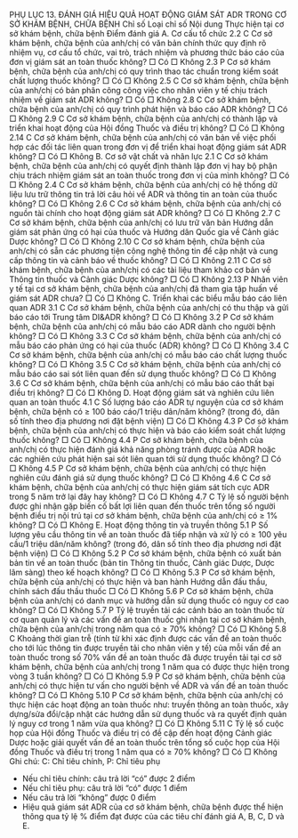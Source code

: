 PHỤ LỤC 13. ĐÁNH GIÁ HIỆU QUẢ HOẠT ĐỘNG GIÁM SÁT ADR TRONG CƠ SỞ KHÁM BỆNH, CHỮA BỆNH
Chỉ số	Loại chỉ số	Nội dung	Thực hiện tại cơ sở khám bệnh, chữa bệnh	Điểm đánh giá
A. Cơ cấu tổ chức
2.2	C	Cơ sở khám bệnh, chữa bệnh của anh/chị có văn bản chính thức quy định rõ nhiệm vụ, cơ cấu tổ chức, vai trò, trách nhiệm và phương thức báo cáo của đơn vị giám sát an toàn thuốc không?	□ Có	□ Không	
2.3	P	Cơ sở khám bệnh, chữa bệnh của anh/chị có quy trình thao tác chuẩn trong kiểm soát chất lượng thuốc không?	□ Có	□ Không	
2.5	C	Cơ sở khám bệnh, chữa bệnh của anh/chị có bản phân công công việc cho nhân viên y tế chịu trách nhiệm về giám sát ADR không?	□ Có	□ Không	
2.8	C	Cơ sở khám bệnh, chữa bệnh của anh/chị có quy trình phát hiện và báo cáo ADR không?	□ Có	□ Không	
2.9	C	Cơ sở khám bệnh, chữa bệnh của anh/chị có thành lập và triển khai hoạt động của Hội đồng Thuốc và điều trị không?	□ Có	□ Không	
2.14	C	Cơ sở khám bệnh, chữa bệnh của anh/chị có văn bản về việc phối hợp các đối tác liên quan trong đơn vị để triển khai hoạt động giám sát ADR không?	□ Có	□ Không	
B. Cơ sở vật chất và nhân lực
2.1	C	Cơ sở khám bệnh, chữa bệnh của anh/chị có quyết định thành lập đơn vị hay bộ phận chịu trách nhiệm giám sát an toàn thuốc trong đơn vị của mình không?	□ Có	□ Không	
2.4	C	Cơ sở khám bệnh, chữa bệnh của anh/chị có hệ thống dữ liệu lưu trữ thông tin trả lời câu hỏi về ADR và thông tin an toàn của thuốc không?	□ Có	□ Không	
2.6	C	Cơ sở khám bệnh, chữa bệnh của anh/chị có nguồn tài chính cho hoạt động giám sát ADR không?	□ Có	□ Không	
2.7	C	Cơ sở khám bệnh, chữa bệnh của anh/chị có lưu trữ văn bản Hướng dẫn giám sát phản ứng có hại của thuốc và Hướng dân Quốc gia về Cảnh giác Dược không?	□ Có	□ Không	
2.10	C	Cơ sở khám bệnh, chữa bệnh của anh/chị có sẵn các phương tiện công nghệ thông tin để cập nhật và cung cấp thông tin và cảnh báo về thuốc không?	□ Có	□ Không	
2.11	C	Cơ sở khám bệnh, chữa bệnh của anh/chị có các tài liệu tham khảo cơ bản về Thông tin thuốc và Cảnh giác Dược không?	□ Có	□ Không	
2.13	P	Nhân viên y tế tại cơ sở khám bệnh, chữa bệnh của anh/chị đã tham gia tập huấn về giám sát ADR chưa?	□ Có	□ Không	
C. Triển khai các biểu mẫu báo cáo liên quan ADR
3.1	C	Cơ sở khám bệnh, chữa bệnh của anh/chị có thu thập và gửi báo cáo tới Trung tâm DI&ADR không?	□ Có	□ Không	
3.2	P	Cơ sở khám bệnh, chữa bệnh của anh/chị có mẫu báo cáo ADR dành cho người bệnh không?	□ Có	□ Không	
3.3	C	Cơ sở khám bệnh, chữa bệnh của anh/chị có mẫu báo cáo phản ứng có hại của thuốc (ADR) không?	□ Có	□ Không	
3.4	C	Cơ sở khám bệnh, chữa bệnh của anh/chị có mẫu báo cáo chất lượng thuốc không?	□ Có	□ Không	
3.5	C	Cơ sở khám bệnh, chữa bệnh của anh/chị có mẫu báo cáo sai sót liên quan đến sử dụng thuốc không?	□ Có	□ Không	
3.6	C	Cơ sở khám bệnh, chữa bệnh của anh/chị có mẫu báo cáo thất bại điều trị không?	□ Có	□ Không	
D. Hoạt động giám sát và nghiên cứu liên quan an toàn thuốc
4.1	C	Số lượng báo cáo ADR tự nguyện của cơ sở khám bệnh, chữa bệnh có ≥ 100 báo cáo/1 triệu dân/năm không? (trong đó, dân số tính theo địa phương nơi đặt bệnh viện)	□ Có	□ Không	
4.3	P	Cơ sở khám bệnh, chữa bệnh của anh/chị có thực hiện và báo cáo kiểm soát chất lượng thuốc không?	□ Có	□ Không	
4.4	P	Cơ sở khám bệnh, chữa bệnh của anh/chị có thực hiện đánh giá khả năng phòng tránh được của ADR hoặc các nghiên cứu phát hiện sai sót liên quan tới sử dụng thuốc không?	□ Có	□ Không	
4.5	P	Cơ sở khám bệnh, chữa bệnh của anh/chị có thực hiện nghiên cứu đánh giá sử dụng thuốc không?	□ Có	□ Không	
4.6	C	Cơ sở khám bệnh, chữa bệnh của anh/chị có thực hiện giám sát tích cực ADR trong 5 năm trở lại đây hay không?	□ Có	□ Không	
4.7	C	Tỷ lệ số người bệnh được ghi nhận gặp biến cố bất lợi liên quan đến thuốc trên tổng số người bệnh điều trị nội trú tại cơ sở khám bệnh, chữa bệnh của anh/chị có ≥ 1% không?	□ Có	□ Không	
E. Hoạt động thông tin và truyền thông
5.1	P	Số lượng yêu cầu thông tin về an toàn thuốc đã tiếp nhận và xử lý có ≥ 100 yêu cầu/1 triệu dân/năm không? (trong đó, dân số tính theo địa phương nơi đặt bệnh viện)	□ Có	□ Không	
5.2	P	Cơ sở khám bệnh, chữa bệnh có xuất bản bản tin về an toàn thuốc (bản tin Thông tin thuốc, Cảnh giác Dược, Dược lâm sàng) theo kế hoạch không?	□ Có	□ Không	
5.3	P	Cơ sở khám bệnh, chữa bệnh của anh/chị có thực hiện và ban hành Hướng dẫn đấu thầu, chính sách đấu thầu thuốc	□ Có	□ Không	
5.6	P	Cơ sở khám bệnh, chữa bệnh của anh/chị có danh mục và hướng dẫn sử dụng thuốc có nguy cơ cao không?	□ Có	□ Không	
5.7	P	Tỷ lệ truyền tải các cảnh báo an toàn thuốc từ cơ quan quản lý và các vấn đề an toàn thuốc ghi nhận tại cơ sở khám bệnh, chữa bệnh của anh/chị trong năm qua có ≥ 70% không?	□ Có	□ Không	
5.8	C	Khoảng thời gian trễ (tính từ khi xác định được các vấn đề an toàn thuốc cho tới lúc thông tin được truyền tải cho nhân viên y tế) của mỗi vấn đề an toàn thuốc trong số 70% vấn đề an toàn thuốc đã được truyền tải tại cơ sở khám bệnh, chữa bệnh của anh/chị trong 1 năm qua có được thực hiện trong vòng 3 tuần không?	□ Có	□ Không	
5.9	P	Cơ sở khám bệnh, chữa bệnh của anh/chị có thực hiện tư vấn cho người bệnh về ADR và vấn đề an toàn thuốc không?	□ Có	□ Không	
5.10	P	Cơ sở khám bệnh, chữa bệnh của anh/chị có thực hiện các hoạt động an toàn thuốc như: truyền thông an toàn thuốc, xây dựng/sửa đổi/cập nhật các hướng dẫn sử dụng thuốc và ra quyết định quản lý nguy cơ trong 1 năm vừa qua không?	□ Có	□ Không	
5.11	C	Tỷ lệ số cuộc họp của Hội đồng Thuốc và điều trị có đề cập đến hoạt động Cảnh giác Dược hoặc giải quyết vấn đề an toàn thuốc trên tổng số cuộc họp của Hội đồng Thuốc và điều trị trong 1 năm qua có ≥ 70% không?	□ Có	□ Không	
Ghi chú: C: Chỉ tiêu chính, P: Chỉ tiêu phụ
- Nếu chỉ tiêu chính: câu trả lời “có” được 2 điểm
- Nếu chỉ tiêu phụ: câu trả lời “có” được 1 điểm
- Nếu câu trả lời “không” được 0 điểm
- Hiệu quả giám sát ADR của cơ sở khám bệnh, chữa bệnh được thể hiện thông qua tỷ lệ % điểm đạt được của các tiêu chí đánh giá A, B, C, D và E.
